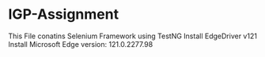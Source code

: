 # IGP-Assignment
This File conatins Selenium Framework using TestNG 
Install EdgeDriver v121
Install Microsoft Edge version: 121.0.2277.98
